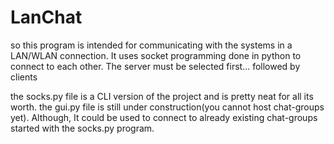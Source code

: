 # LanChat

so this program is intended for communicating with the systems in a LAN/WLAN connection.
It uses socket programming done in python to connect to each other.
The server must be selected first... followed by clients

the socks.py file is a CLI version of the project and is pretty neat for all its worth.
the gui.py file is still under construction(you cannot host chat-groups yet). Although, It could be used to connect to already existing chat-groups started with the socks.py program.
